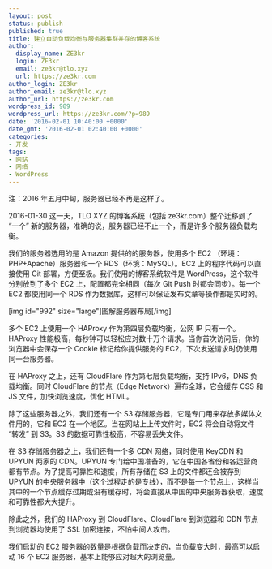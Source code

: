 ```yaml
---
layout: post
status: publish
published: true
title: 建立自动负载均衡与服务器集群并存的博客系统
author:
  display_name: ZE3kr
  login: ZE3kr
  email: ze3kr@tlo.xyz
  url: https://ze3kr.com
author_login: ZE3kr
author_email: ze3kr@tlo.xyz
author_url: https://ze3kr.com
wordpress_id: 989
wordpress_url: https://ze3kr.com/?p=989
date: '2016-02-01 10:40:00 +0000'
date_gmt: '2016-02-01 02:40:00 +0000'
categories:
- 开发
tags:
- 网站
- 网络
- WordPress
---
```

<p>注：2016 年五月中旬，服务器已经不再是这样了。</p>
<p>2016-01-30 这一天，TLO XYZ 的博客系统（包括 ze3kr.com）整个迁移到了 “一个” 新的服务器，准确的说，服务器已经不止一个，而是许多个服务器负载均衡。</p>
<p>我们的服务器选用的是 Amazon 提供的的服务器，使用多个 EC2 （环境：PHP+Apache）服务器和一个 RDS（环境：MySQL）。EC2 上的程序代码可以直接使用 Git 部署，方便至极。我们使用的博客系统软件是 WordPress，这个软件分别放到了多个 EC2 上，配置都完全相同（每次 Git Push 时都会同步）。每一个 EC2 都使用同一个 RDS 作为数据库，这样可以保证发布文章等操作都是实时的。</p>
<p><!--more--></p>
<p>[img id="992" size="large"]图解服务器布局[/img]</p>
<p>多个 EC2 上使用一个 HAProxy 作为第四层负载均衡，公网 IP 只有一个。HAProxy 性能极高，每秒钟可以轻松应对数十万个请求。当你首次访问后，你的浏览器中会保存一个 Cookie 标记给你提供服务的 EC2，下次发送请求时仍使用同一台服务器。</p>
<p>在 HAProxy 之上，还有 CloudFlare 作为第七层负载均衡，支持 IPv6，DNS 负载均衡。同时 CloudFlare 的节点（Edge Network）遍布全球，它会缓存 CSS 和 JS 文件，加快浏览速度，优化 HTML。</p>
<p>除了这些服务器之外，我们还有一个 S3 存储服务器，它是专门用来存放多媒体文件用的，它和 EC2 在一个地区。当在网站上上传文件时，EC2 将会自动将文件 “转发” 到 S3。S3 的数据可靠性极高，不容易丢失文件。</p>
<p>在 S3 存储服务器之上，我们还有一个多 CDN 网络，同时使用 KeyCDN 和 UPYUN 两家的 CDN。UPYUN 专门给中国准备的，它在中国各省份和各运营商都有节点。为了提高可靠性和速度，所有存储在 S3 上的文件都还会被存到 UPYUN 的中央服务器中（这个过程走的是专线），而不是每一个节点上，这样当其中的一个节点缓存过期或没有缓存时，将会直接从中国的中央服务器获取，速度和可靠性都大大提升。</p>
<p>除此之外，我们的 HAProxy 到 CloudFlare、CloudFlare 到浏览器和 CDN 节点到浏览器均使用了 SSL 加密连接，不怕中间人攻击。</p>
<p>我们启动的 EC2 服务器的数量是根据负载而决定的，当负载变大时，最高可以启动 16 个 EC2 服务器，基本上能够应对超大的浏览量。</p>
